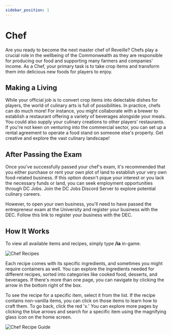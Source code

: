 ```yaml
---
sidebar_position: 1
---
```


# Chef

Are you ready to become the next master chef of Reveille? Chefs play a crucial role in the wellbeing of the Commonwealth as they are responsible for producing our food and supporting many farmers and companies' income. As a Chef, your primary task is to take crop items and transform them into delicious new foods for players to enjoy.

## Making a Living

While your official job is to convert crop items into delectable dishes for players, the world of culinary arts is full of possibilities. In practice, chefs can do much more! For instance, you might collaborate with a brewer to establish a restaurant offering a variety of beverages alongside your meals. You could also supply your culinary creations to other players' restaurants. If you're not keen on venturing into the commercial sector, you can set up a rental agreement to operate a food stand on someone else's property. Get creative and explore the vast culinary landscape!

## After Passing the Exam

Once you've successfully passed your chef's exam, it's recommended that you either purchase or rent your own plot of land to establish your very own food-related business. If this option doesn't pique your interest or you lack the necessary funds or land, you can seek employment opportunities through DC Jobs. Join the DC Jobs Discord Server to explore potential culinary careers.

However, to open your own business, you'll need to have passed the entrepreneur exam at the University and register your business with the DEC. Follow this link to register your business with the DEC.

## How It Works

To view all available items and recipes, simply type **/ia** in-game.

![Chef Recipes](https://i.imgur.com/wGbjfyJ.png)

Each recipe comes with its specific ingredients, and sometimes you might require containers as well. You can explore the ingredients needed for different recipes, sorted into categories like cooked food, desserts, and beverages. If there's more than one page, you can navigate by clicking the arrow in the bottom right of the box.

To see the recipe for a specific item, select it from the list. If the recipe contains non-vanilla items, you can click on those items to learn how to craft them. To go back, click the red 'x.' You can explore more pages by clicking the blue arrows and search for a specific item using the magnifying glass icon on the home screen.

![Chef Recipe Guide](https://i.imgur.com/8h5ONyN.gif)

